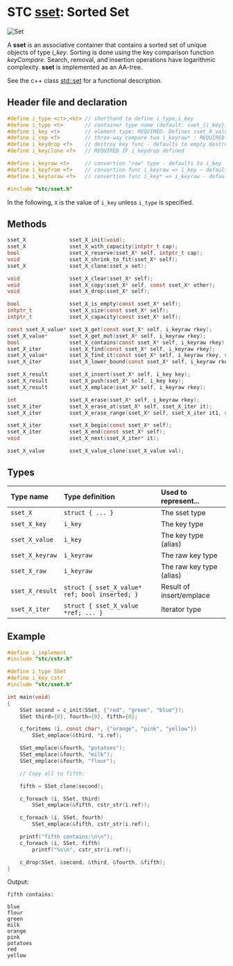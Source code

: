# STC [sset](../include/stc/sset.h): Sorted Set
![Set](pics/sset.jpg)

A **sset** is an associative container that contains a sorted set of unique objects of type *i_key*. Sorting is done using the key comparison function *keyCompare*. Search, removal, and insertion operations have logarithmic complexity. **sset** is implemented as an AA-tree.

See the c++ class [std::set](https://en.cppreference.com/w/cpp/container/set) for a functional description.

## Header file and declaration

```c
#define i_type <ct>,<kt> // shorthand to define i_type,i_key
#define i_type <t>       // container type name (default: sset_{i_key})
#define i_key <t>        // element type: REQUIRED. Defines sset_X_value
#define i_cmp <f>        // three-way compare two i_keyraw* : REQUIRED IF i_keyraw is a non-integral type
#define i_keydrop <f>    // destroy key func - defaults to empty destruct
#define i_keyclone <f>   // REQUIRED IF i_keydrop defined

#define i_keyraw <t>     // convertion "raw" type - defaults to i_key
#define i_keyfrom <f>    // convertion func i_keyraw => i_key - defaults to plain copy
#define i_keytoraw <f>   // convertion func i_key* => i_keyraw - defaults to plain copy

#include "stc/sset.h"
```
In the following, `X` is the value of `i_key` unless `i_type` is specified.

## Methods

```c
sset_X              sset_X_init(void);
sset_X              sset_X_with_capacity(intptr_t cap);
bool                sset_X_reserve(sset_X* self, intptr_t cap);
void                sset_X_shrink_to_fit(sset_X* self);
sset_X              sset_X_clone(sset_x set);

void                sset_X_clear(sset_X* self);
void                sset_X_copy(sset_X* self, const sset_X* other);
void                sset_X_drop(sset_X* self);                                             // destructor

bool                sset_X_is_empty(const sset_X* self);
intptr_t            sset_X_size(const sset_X* self);
intptr_t            sset_X_capacity(const sset_X* self);

const sset_X_value* sset_X_get(const sset_X* self, i_keyraw rkey);                         // const get
sset_X_value*       sset_X_get_mut(sset_X* self, i_keyraw rkey);                           // return NULL if not found
bool                sset_X_contains(const sset_X* self, i_keyraw rkey);
sset_X_iter         sset_X_find(const sset_X* self, i_keyraw rkey);
sset_X_value*       sset_X_find_it(const sset_X* self, i_keyraw rkey, sset_X_iter* out);   // return NULL if not found
sset_X_iter         sset_X_lower_bound(const sset_X* self, i_keyraw rkey);                 // find closest entry >= rkey

sset_X_result       sset_X_insert(sset_X* self, i_key key);
sset_X_result       sset_X_push(sset_X* self, i_key key);                                  // alias for insert()
sset_X_result       sset_X_emplace(sset_X* self, i_keyraw rkey);

int                 sset_X_erase(sset_X* self, i_keyraw rkey);
sset_X_iter         sset_X_erase_at(sset_X* self, sset_X_iter it);                         // return iter after it
sset_X_iter         sset_X_erase_range(sset_X* self, sset_X_iter it1, sset_X_iter it2);    // return updated it2

sset_X_iter         sset_X_begin(const sset_X* self);
sset_X_iter         sset_X_end(const sset_X* self);
void                sset_X_next(sset_X_iter* it);

sset_X_value        sset_X_value_clone(sset_X_value val);
```

## Types

| Type name         | Type definition                                 | Used to represent...        |
|:------------------|:------------------------------------------------|:----------------------------|
| `sset_X`          | `struct { ... }`                                | The sset type               |
| `sset_X_key`      | `i_key`                                         | The key type                |
| `sset_X_value`    | `i_key`                                         | The key type (alias)        |
| `sset_X_keyraw`   | `i_keyraw`                                      | The raw key type            |
| `sset_X_raw`      | `i_keyraw`                                      | The raw key type (alias)    |
| `sset_X_result`   | `struct { sset_X_value* ref; bool inserted; }`  | Result of insert/emplace    |
| `sset_X_iter`     | `struct { sset_X_value *ref; ... }`             | Iterator type               |

## Example
```c
#define i_implement
#include "stc/cstr.h"

#define i_type SSet
#define i_key_cstr
#include "stc/sset.h"

int main(void)
{
    SSet second = c_init(SSet, {"red", "green", "blue"});
    SSet third={0}, fourth={0}, fifth={0};

    c_foritems (i, const char*, {"orange", "pink", "yellow"})
        SSet_emplace(&third, *i.ref);

    SSet_emplace(&fourth, "potatoes");
    SSet_emplace(&fourth, "milk");
    SSet_emplace(&fourth, "flour");

    // Copy all to fifth:

    fifth = SSet_clone(second);

    c_foreach (i, SSet, third)
        SSet_emplace(&fifth, cstr_str(i.ref));

    c_foreach (i, SSet, fourth)
        SSet_emplace(&fifth, cstr_str(i.ref));

    printf("fifth contains:\n\n");
    c_foreach (i, SSet, fifth)
        printf("%s\n", cstr_str(i.ref));

    c_drop(SSet, &second, &third, &fourth, &fifth);
}
```
Output:
```
fifth contains:

blue
flour
green
milk
orange
pink
potatoes
red
yellow
```
